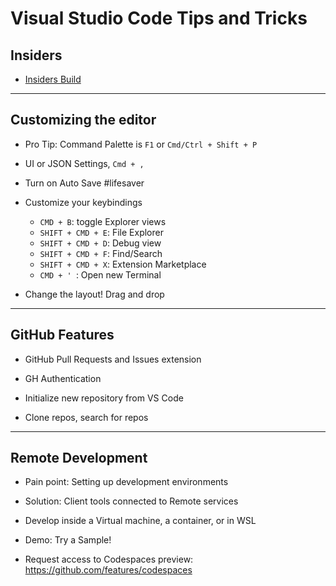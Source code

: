 # Visual Studio Code Tips and Tricks

## Insiders

- [Insiders Build](https://code.visualstudio.com/insiders)

---

## Customizing the editor

- Pro Tip: Command Palette is `F1` or `Cmd/Ctrl + Shift + P`

- UI or JSON Settings, `Cmd + ,`

- Turn on Auto Save #lifesaver

- Customize your keybindings

  - `CMD + B`: toggle Explorer views
  - `SHIFT + CMD + E`: File Explorer
  - `SHIFT + CMD + D`: Debug view
  - `SHIFT + CMD + F`: Find/Search
  - `SHIFT + CMD + X`: Extension Marketplace
  - `CMD + ' `: Open new Terminal

* Change the layout! Drag and drop

---

## GitHub Features

- GitHub Pull Requests and Issues extension

- GH Authentication

- Initialize new repository from VS Code

- Clone repos, search for repos

---

## Remote Development

- Pain point: Setting up development environments

- Solution: Client tools connected to Remote services

- Develop inside a Virtual machine, a container, or in WSL

- Demo: Try a Sample!

- Request access to Codespaces preview: https://github.com/features/codespaces
